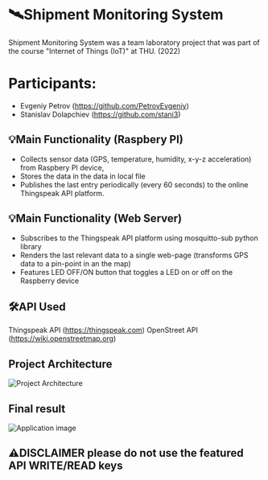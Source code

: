 # 🛰️Shipment Monitoring System
Shipment Monitoring System was a team laboratory project that was part of the course "Internet of Things (IoT)" at THU. (2022)

# Participants:
- Evgeniy Petrov (https://github.com/PetrovEvgeniy)
- Stanislav Dolapchiev (https://github.com/stani3)
  
## 💡Main Functionality (Raspbery PI)
- Collects sensor data (GPS, temperature, humidity, x-y-z acceleration) from Raspbery PI device, 
- Stores the data in the data in local file
- Publishes the last entry periodically (every 60 seconds) to the online Thingspeak API platform.

## 💡Main Functionality (Web Server)
- Subscribes to the Thingspeak API platform using mosquitto-sub python library
- Renders the last relevant data to a single web-page (transforms GPS data to a pin-point in an the map)
- Features LED OFF/ON button that toggles a LED on or off on the Raspberry device 

## 🛠️API Used
Thingspeak API (https://thingspeak.com)
OpenStreet API (https://wiki.openstreetmap.org)

## Project Architecture
<img src="https://i.imgur.com/OG88lkn.png" style="width: 30%, height:30%" alt="Project Architecture"  /> 

## Final result 
<img src="https://i.imgur.com/MUaxMtA.png" style="width: 30%, height:30%" alt="Application image"  />  

## ⚠️DISCLAIMER please do not use the featured API WRITE/READ keys 
